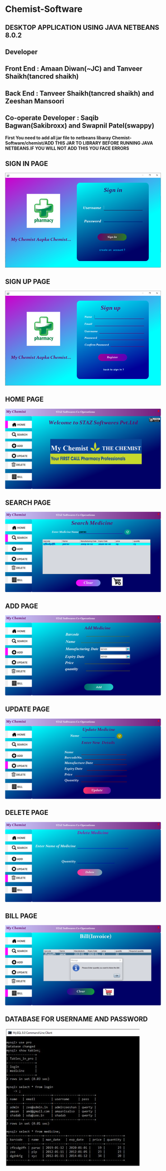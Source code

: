 # Chemist-Software
## DESKTOP APPLICATION USING JAVA NETBEANS 8.0.2
## Developer
## Front End : Amaan Diwan(~JC) and Tanveer Shaikh(tancred shaikh)
## Back End : Tanveer Shaikh(tancred shaikh) and Zeeshan Mansoori
## Co-operate Developer : Saqib Bagwan(Sakibroxx) and Swapnil Patel(swappy)
**First You need to add all jar file to netbeans libaray Chemist-Software/chemist/ADD THIS JAR TO LIBRARY BEFORE RUNNING JAVA NETBEANS.IF YOU WILL NOT ADD THIS YOU FACE ERRORS**

## SIGN IN PAGE
![](images/signin.PNG)

## SIGN UP PAGE
![](images/signup.PNG)

## HOME PAGE
![](images/home.PNG)

## SEARCH PAGE
![](images/search.PNG)

## ADD PAGE
![](images/add.PNG)

## UPDATE PAGE
![](images/update.PNG)

## DELETE PAGE
![](images/delete.PNG)

## BILL PAGE
![](images/bill.PNG)

## DATABASE FOR USERNAME AND PASSWORD
![](images/database.JPG)
